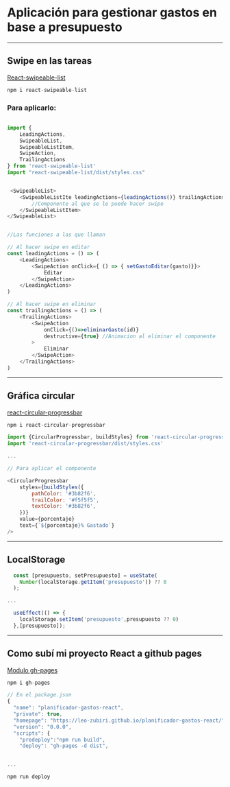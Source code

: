 # **Aplicación para gestionar gastos en base a presupuesto**

---

## **Swipe en las tareas**

[React-swipeable-list](https://www.npmjs.com/package/react-swipeable-list)
```Javascript
npm i react-swipeable-list
```

### Para aplicarlo:

```javascript

import {
    LeadingActions,
    SwipeableList,
    SwipeableListItem,
    SwipeAction,
    TrailingActions
} from 'react-swipeable-list'
import "react-swipeable-list/dist/styles.css"


 <SwipeableList>
    <SwipeableListIte leadingActions={leadingActions()} trailingActions={trailingActions()}>
        //Componente al que se le puede hacer swipe
    </SwipeableListItem>
</SwipeableList>


//Las funciones a las que llaman

// Al hacer swipe en editar
const leadingActions = () => (
    <LeadingActions>
        <SwipeAction onClick={ () => { setGastoEditar(gasto)}}>
            Editar
        </SwipeAction>
    </LeadingActions>
)

// Al hacer swipe en eliminar
const trailingActions = () => (
    <TrailingActions>
        <SwipeAction 
            onClick={()=>eliminarGasto(id)}
            destructive={true} //Animacion al eliminar el componente
        >
            Eliminar
        </SwipeAction>
    </TrailingActions>
)

```

---

## **Gráfica circular**

[react-circular-progressbar](https://www.npmjs.com/package/react-circular-progressbar)
```Javascript
npm i react-circular-progressbar
```

```Javascript
import {CircularProgressbar, buildStyles} from 'react-circular-progressbar'
import 'react-circular-progressbar/dist/styles.css'

...

// Para aplicar el componente 

<CircularProgressbar 
    styles={buildStyles({
        pathColor: '#3b82f6',
        trailColor: '#f5f5f5',
        textColor: '#3b82f6',
    })}
    value={porcentaje}
    text={`${porcentaje}% Gastado`}
/>

```
---

## **LocalStorage**

```javascript
  const [presupuesto, setPresupuesto] = useState(
    Number(localStorage.getItem('presupuesto')) ?? 0
  );

...

  useEffect(() => { 
    localStorage.setItem('presupuesto',presupuesto ?? 0)
  },[presupuesto]);
```
---

## **Como subí mi proyecto React a github pages**
[Modulo gh-pages](https://www.npmjs.com/package/gh-pages)
```javascript
npm i gh-pages

// En el package.json
{
  "name": "planificador-gastos-react",
  "private": true,
  "homepage": "https://leo-zubiri.github.io/planificador-gastos-react/",
  "version": "0.0.0",
  "scripts": {
    "predeploy":"npm run build",
    "deploy": "gh-pages -d dist",


...

npm run deploy
```

